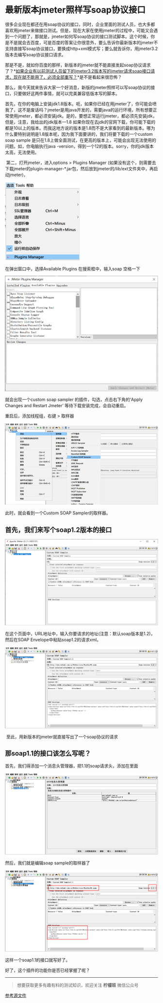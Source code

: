 # 最新版本jmeter照样写soap协议接口

   很多企业现在都还在用soap协议的接口，同时，企业里面的测试人员，也大多都喜欢用jmeter来做接口测试。但是，现在大家在使用jmeter的过程中，可能又会遇到一个问题了，那就是，jmeter如何写soap协议的接口测试脚本。这个时候，你是不是就会去百度，可是百度的答案让你很意外，要么告诉你最新版本的jmeter不支持直接写soap协议接口，要换成http+xml模式写；要么就告诉你，用jmeter3.2版本去编写soap协议接口请求。

​	那是不是，就如你百度的那样，新版本的jmeter就不能直接发起soap协议请求了？*<u>如果企业有以前测试人员留下的jmeter3.2版本写的jmeter请求soap接口请求，现在就不能用了，必须全部重写？</u>*是不是看起来很恐怖？

​	那么，我今天就来告诉大家一个好消息，新版的jmeter照样可以写soap协议的接口，只要做好这两件事情，就可以完美兼容低版本写的脚本。

​	首先，在你的电脑上安装jdk1.8版本。呃，如果你已经在用jmeter了，你可能会喷我了，这不是废话吗？jmeter是用java开发的，需要java的运行环境，所有想要正常使用jmeter，都必须安装jdk。是的，要想正常运行jmeter，都必须先安装jdk，但是，注意，我给出的jdk版本—1.8  如果你现在去jdk的官网下载，你可能下载的都是10以上的版本。而我这地方说的版本是1.8而不是大家看到的最新版本。哪为什么要特别说明是1.8版本呢，因为我下面要讲的，我们将要下载的一个custom soap sample 是只在1.8上做全面测试，在更高的版本上，可能会出现无法使用的问题。如，你电脑执行java -version，得到一个12的版本。sorry，你的jdk版本太高，无法使用。

​	第二，打开jmeter，进入options > Plugins Manager (如果没有这个，则需要去下载jmeter的plugin-manager-*.jar包，然后放到jmeter的/lib/ext文件夹中，再启动jmeter)，

![PluginsManager_1.png](image/PluginsManager_1.png)

在弹出窗口中，选择Available Plugins 在搜索框中，输入soap 空格一下

![AvailablePlugins_1.png](image/AvailablePlugins_1.png)

  就会出现一个custom soap sampler 的插件，勾选，点击右下角的‘Apply Changes and Restart Jmeter’ 等待下载安装完成，会自动重启。

  重启后，添加线程组，右键 > 取样器 

![SoapSampler_1.png](image/SoapSampler_1.png)

此时，就会看到一个Custom SOAP Sampler的取样器。

## 首先，我们来写个soap1.2版本的接口

![CoustomSoap_1.png](image/CoustomSoap_1.png)

在这个页面中，URL地址中，输入你要请求的地址(注意：默认soap版本是1.2)，然后在SOAP Envelope中粘贴soap1.2的请求xml。

![Snipaste_20200330_192722](image/Snipaste_20200330_192722.png)

​	至此，用新版本的jmeter就直接写出了一个soap协议的请求

## 那soap1.1的接口该怎么写呢？

首先，我们得添加一个消息头管理器，把1.1的soap请求头，添加在里面

![Snipaste_20200330_233529](image/Snipaste_20200330_233529.png)

然后，我们就是编辑soap sample的取样器了

![Snipaste_20200330_233721](image/Snipaste_20200330_233721.png)

这样一个soap1.1的接口就写好了。

好了，这个插件的功能你是否已经掌握了呢？

---
> 想要获取更多有趣有料的测试知识，欢迎关注 **柠檬班** 微信公众号



<a href="https://github.com/wohuyuelong/articles/blob/master/jmx/soap%E6%8F%92%E4%BB%B6%E8%84%9A%E6%9C%AC.jmx](https://github.com/wohuyuelong/articles/blob/master/jmx/soap插件脚本.jmx">参考源文件</a>